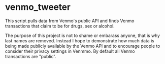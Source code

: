 # venmo_tweeter

This script pulls data from Venmo's public API and finds Venmo transactions that claim to be for drugs, sex or alcohol.

The purpose of this project is not to shame or embarass anyone, that is why last names are removed. Instead I hope to demonstrate how much data is being made publicly available by the Venmo API and to encourage people to consider their privacy settings in Venmmo. By default all Venmo transactions are "public".
